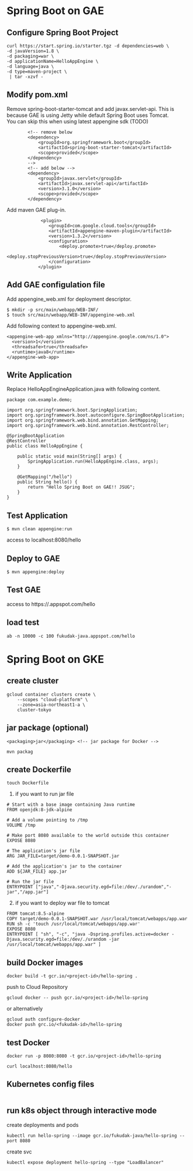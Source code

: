 # Spring Boot on GAE

## Configure Spring Boot Project
```
curl https://start.spring.io/starter.tgz -d dependencies=web \
-d javaVersion=1.8 \
-d packaging=war \
-d applicationName=HelloAppEngine \
-d language=java \
-d type=maven-project \
 | tar -xzvf -
```

## Modify pom.xml

Remove spring-boot-starter-tomcat and add javax.servlet-api. This is because GAE is using Jetty while default Spring Boot uses Tomcat.  
You can skip this when using latest appengine sdk (TODO)
```
		<!-- remove below 
		<dependency>
			<groupId>org.springframework.boot</groupId>
			<artifactId>spring-boot-starter-tomcat</artifactId>
			<scope>provided</scope>
		</dependency>
		--> 
		<!-- add below -->
		<dependency>
			<groupId>javax.servlet</groupId>
			<artifactId>javax.servlet-api</artifactId>
			<version>3.1.0</version>
			<scope>provided</scope>
		</dependency>
```

Add maven GAE plug-in. 

```
			 <plugin>
				<groupId>com.google.cloud.tools</groupId>
				<artifactId>appengine-maven-plugin</artifactId>
				<version>1.3.2</version>
				<configuration>
					<deploy.promote>true</deploy.promote>
					<deploy.stopPreviousVersion>true</deploy.stopPreviousVersion>
				</configuration>
			</plugin>

```

## Add GAE configulation file
Add appengine_web.xml for deployment descriptor.
```
$ mkdir -p src/main/webapp/WEB-INF/
$ touch src/main/webapp/WEB-INF/appengine-web.xml
```

Add following context to appengine-web.xml.
```
<appengine-web-app xmlns="http://appengine.google.com/ns/1.0">
  <version>1</version>
  <threadsafe>true</threadsafe>
  <runtime>java8</runtime>
</appengine-web-app>
```

## Write Application

Replace HelloAppEngineApplication.java with following content.
```
package com.example.demo;

import org.springframework.boot.SpringApplication;
import org.springframework.boot.autoconfigure.SpringBootApplication;
import org.springframework.web.bind.annotation.GetMapping;
import org.springframework.web.bind.annotation.RestController;

@SpringBootApplication
@RestController
public class HelloAppEngine {

	public static void main(String[] args) {
		SpringApplication.run(HelloAppEngine.class, args);
	}

	@GetMapping("/hello")
	public String hello() {
		return "Hello Spring Boot on GAE!! JSUG";
	}
}

```

## Test Application 

```
$ mvn clean appengine:run
```

access to localhost:8080/hello

## Deploy to GAE
```
$ mvn appengine:deploy
```

## Test GAE
access to https://<project-id>.appspot.com/hello

## load test
```
ab -n 10000 -c 100 fukudak-java.appspot.com/hello
```


# Spring Boot on GKE

## create cluster
```
gcloud container clusters create \
	--scopes "cloud-platform" \
    --zone=asia-northeast1-a \
    cluster-tokyo
```


## jar package (optional)
```
<packaging>jar</packaging> <!-- jar package for Docker -->
```

```
mvn packag
```

## create Dockerfile 

```
touch Dockerfile
```
1. if you want to run jar file 
```
# Start with a base image containing Java runtime
FROM openjdk:8-jdk-alpine

# Add a volume pointing to /tmp
VOLUME /tmp

# Make port 8080 available to the world outside this container
EXPOSE 8080

# The application's jar file
ARG JAR_FILE=target/demo-0.0.1-SNAPSHOT.jar

# Add the application's jar to the container
ADD ${JAR_FILE} app.jar

# Run the jar file 
ENTRYPOINT ["java","-Djava.security.egd=file:/dev/./urandom","-jar","/app.jar"]
```

2. if you want to deploy war file to tomcat
```
FROM tomcat:8.5-alpine
COPY target/demo-0.0.1-SNAPSHOT.war /usr/local/tomcat/webapps/app.war
RUN sh -c 'touch /usr/local/tomcat/webapps/app.war'
EXPOSE 8080
ENTRYPOINT [ "sh", "-c", "java -Dspring.profiles.active=docker -Djava.security.egd=file:/dev/./urandom -jar /usr/local/tomcat/webapps/app.war" ]
```


## build Docker images 
```
docker build -t gcr.io/<project-id>/hello-spring .
```

push to Cloud Repository
```
gcloud docker -- push gcr.io/<project-id>/hello-spring
```

or alternatively
```
gcloud auth configure-docker
docker push grc.io/<fukudak-id>/hello-spring
```


## test Docker 
```
docker run -p 8080:8080 -t gcr.io/<project-id>/hello-spring  
```

```
curl localhost:8080/hello
```

## Kubernetes config files

```

```

## run k8s object through interactive mode
create deployments and pods
```
kubectl run hello-spring --image gcr.io/fukudak-java/hello-spring --port 8080
```

create svc
```
kubectl expose deployment hello-spring --type "LoadBalancer"
```


